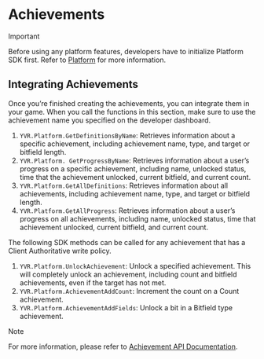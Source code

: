 # Achievements

> [!Important]
> Before using any platform features, developers have to initialize Platform SDK first. Refer to [Platform](./Platform.md) for more information.

## Integrating Achievements

Once you’re finished creating the achievements, you can integrate them in your game. When you call the functions in this section, make sure to use the achievement name you specified on the developer dashboard.

1. `YVR.Platform.GetDefinitionsByName`: Retrieves information about a specific achievement, including achievement name, type, and target or bitfield length.
2. `YVR.Platform. GetProgressByName`: Retrieves information about a user’s progress on a specific achievement, including name, unlocked status, time that the achievement unlocked, current bitfield, and current count.
3. `YVR.Platform.GetAllDefinitions`: Retrieves information about all achievements, including achievement name, type, and target or bitfield length.
4. `YVR.Platform.GetAllProgress`: Retrieves information about a user’s progress on all achievements, including name, unlocked status, time that achievement unlocked, current bitfield, and current count.

The following SDK methods can be called for any achievement that has a Client Authoritative write policy.

1. `YVR.Platform.UnlockAchievement`: Unlock a specified achievement. This will completely unlock an achievement, including count and bitfield achievements, even if the target has not met. 
2. `YVR.Platform.AchievementAddCount`: Increment the count on a Count achievement.
3. `YVR.Platform.AchievementAddFields`: Unlock a bit in a Bitfield type achievement.

> [!Note]
> For more information, please refer to [Achievement API Documentation](xref:YVR.Platform.Achievement).
